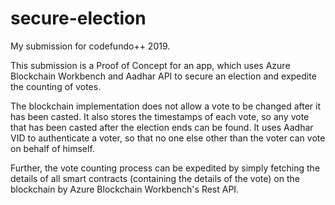 # secure-election
My submission for codefundo++ 2019.

This submission is a Proof of Concept for an app, which uses Azure Blockchain Workbench and Aadhar API to secure an election and expedite the counting of votes.

The blockchain implementation does not allow a vote to be changed after it has been casted. It also stores the timestamps of each vote, so any vote that has been casted after the election ends can be found. It uses Aadhar VID to authenticate a voter, so that no one else other than the voter can vote on behalf of himself.

Further, the vote counting process can be expedited by simply fetching the details of all smart contracts (containing the details of the vote) on the blockchain by Azure Blockchain Workbench's Rest API.
